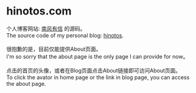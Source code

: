 # hinotos.com

个人博客网站: [南风有信](http://hinotos.com) 的源码。<br>
The source code of my personal blog: [hinotos](http://hinotos.com).
<br><br>
很抱歉的是，目前仅能提供About页面。<br>
I'm so sorry that the about page is the only page I can provide for now。
<br><br>
点击的首页的头像，或者在Blog页面点击About链接即可访问About页面。<br>
To click the avator in home page or the link in blog page, you can access the about page.

